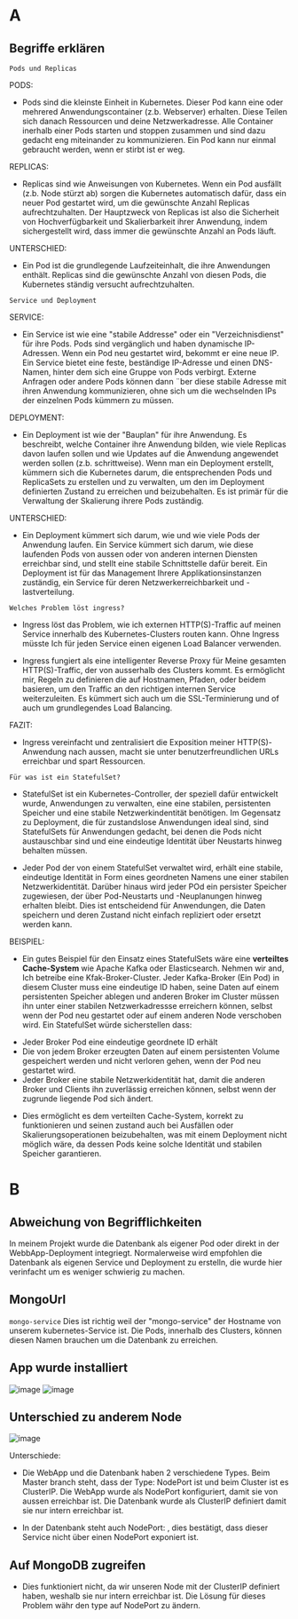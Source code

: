 # A

## Begriffe erklären 

`Pods und Replicas`

PODS: 
* Pods sind die kleinste Einheit in Kubernetes. Dieser Pod kann eine oder mehrered Anwendungscontainer (z.b. Webserver) erhalten. Diese Teilen sich danach Ressourcen und deine Netzwerkadresse. Alle Container inerhalb einer Pods starten und stoppen zusammen und sind dazu gedacht eng miteinander zu kommunizieren. Ein Pod kann nur einmal gebraucht werden, wenn er stirbt ist er weg. 

REPLICAS: 
* Replicas sind wie Anweisungen von Kubernetes. Wenn ein Pod ausfällt (z.b. Node stürzt ab) sorgen die Kubernetes automatisch dafür, dass ein neuer Pod gestartet wird, um die gewünschte Anzahl Replicas aufrechtzuhalten. Der Hauptzweck von Replicas ist also die Sicherheit von Hochverfügbarkeit und Skalierbarkeit ihrer Anwendung, indem sichergestellt wird, dass immer die gewünschte Anzahl an Pods läuft. 

UNTERSCHIED: 
* Ein Pod ist die grundlegende Laufzeiteinhalt, die ihre Anwendungen enthält. Replicas sind die gewünschte Anzahl von diesen Pods, die Kubernetes ständig versucht aufrechtzuhalten. 

`Service und Deployment`

SERVICE: 
* Ein Service ist wie eine "stabile Addresse"  oder ein "Verzeichnisdienst" für ihre Pods. Pods sind vergänglich und haben dynamische IP-Adressen. Wenn ein Pod neu gestartet wird, bekommt er eine neue IP. Ein Service bietet eine feste, beständige IP-Adresse und einen DNS-Namen, hinter dem sich eine Gruppe von Pods verbirgt. Externe Anfragen oder andere Pods können dann ¨ber diese stabile Adresse mit ihren Anwendung kommunizieren, ohne sich um die wechselnden IPs der einzelnen Pods kümmern zu müssen. 

DEPLOYMENT: 
* Ein Deployment ist wie der "Bauplan" für ihre Anwendung. Es beschreibt, welche Container ihre Anwendung bilden, wie viele Replicas davon laufen sollen und wie Updates auf die Anwendung angewendet werden sollen (z.b. schrittweise). Wenn man ein Deployment erstellt, kümmern sich die Kubernetes darum, die entsprechenden Pods und ReplicaSets zu erstellen und zu verwalten, um den im Deployment definierten Zustand zu erreichen und beizubehalten. Es ist primär für die Verwaltung der Skalierung ihrere Pods zuständig. 

UNTERSCHIED: 
* Ein Deployment kümmert sich darum, wie und wie viele Pods der Anwendung laufen. Ein Service kümmert sich darum, wie diese laufenden Pods von aussen oder von anderen internen Diensten erreichbar sind, und stellt eine stabile Schnittstelle dafür bereit. Ein Deployment ist für das Management Ihrere Applikationsinstanzen zuständig, ein Service für deren Netzwerkerreichbarkeit und -lastverteilung. 

`Welches Problem löst ingress?`
* Ingress löst das Problem, wie ich externen HTTP(S)-Traffic auf meinen Service innerhalb des Kubernetes-Clusters routen kann. Ohne Ingress müsste Ich für jeden Service einen eigenen Load Balancer verwenden. 

* Ingress fungiert als eine intelligenter Reverse Proxy für Meine gesamten HTTP(S)-Traffic, der von ausserhalb des Clusters kommt. Es ermöglicht mir, Regeln zu definieren die auf Hostnamen, Pfaden, oder beidem basieren, um den Traffic an den richtigen internen Service weiterzuleiten. Es kümmert sich auch um die SSL-Terminierung und of auch um grundlegendes Load Balancing. 

FAZIT: 
* Ingress vereinfacht und zentralisiert die Exposition meiner HTTP(S)-Anwendung nach aussen, macht sie unter benutzerfreundlichen URLs erreichbar und spart Ressourcen. 

`Für was ist ein StatefulSet?`
* StatefulSet ist ein Kubernetes-Controller, der speziell dafür entwickelt wurde, Anwendungen zu verwalten, eine eine stabilen, persistenten Speicher und eine stabile Netzwerkindentität benötigen. Im Gegensatz zu Deployment, die für zustandslose Anwendungen ideal sind, sind StatefulSets für Anwendungen gedacht, bei denen die Pods nicht austauschbar sind und eine eindeutige Identität über Neustarts hinweg behalten müssen. 

* Jeder Pod der von einem StatefulSet verwaltet wird, erhält eine stabile, eindeutige Identität in Form eines geordneten Namens une einer stabilen Netzwerkidentität. Darüber hinaus wird jeder POd ein persister Speicher zugewiesen, der über Pod-Neustarts und -Neuplanungen hinweg erhalten bleibt. Dies ist entscheidend für Anwendungen, die Daten speichern und deren Zustand nicht einfach repliziert oder ersetzt werden kann. 

BEISPIEL: 
* Ein gutes Beispiel für den Einsatz eines StatefulSets wäre eine **verteiltes Cache-System** wie Apache Kafka oder Elasticsearch. Nehmen wir and, Ich betreibe eine Kfak-Broker-Cluster. Jeder Kafka-Broker (Ein Pod) in diesem Cluster muss eine eindeutige ID haben, seine Daten auf einem persistenten Speicher ablegen und anderen Broker im Cluster müssen ihn unter einer stabilen Netzwerkadressse erreichern können, selbst wenn der Pod neu gestartet oder auf einem anderen Node verschoben wird. Ein StatefulSet würde sicherstellen dass: 
- Jeder Broker Pod eine eindeutige geordnete ID erhält 
- Die von jedem Broker erzeugten Daten auf einem persistenten Volume gespeichert werden und nicht verloren gehen, wenn der Pod neu gestartet wird. 
- Jeder Broker eine stabile Netzwerkidentität hat, damit die anderen Broker und Clients ihn zuverlässig erreichen können, selbst wenn der zugrunde liegende Pod sich ändert. 

* Dies ermöglicht es dem verteilten Cache-System, korrekt zu funktionieren und seinen zustand auch bei Ausfällen oder Skalierungsoperationen beizubehalten, was mit einem Deployment nicht möglich wäre, da dessen Pods keine solche Identität und stabilen Speicher garantieren. 


# B 

## Abweichung von Begrifflichkeiten
In meinem Projekt wurde die Datenbank als eigener Pod oder direkt in der WebbApp-Deployment integriegt. Normalerweise wird empfohlen die Datenbank als eigenen Service und Deployment zu erstelln, die wurde hier verinfacht um es weniger schwierig zu machen. 

## MongoUrl 

```mongo-service``` 
Dies ist richtig weil der "mongo-service" der Hostname von unserem kubernetes-Service ist. Die Pods, innerhalb des Clusters, können diesen Namen brauchen um die Datenbank zu erreichen. 

## App wurde installiert 
![image](https://github.com/user-attachments/assets/14780eed-db93-4a66-9adb-443ea49f394d)
![image](https://github.com/user-attachments/assets/12769fef-4222-4dda-beae-a663c83be977)

## Unterschied zu anderem Node
![image](https://github.com/user-attachments/assets/425fdd61-bdc0-4255-97e7-173d78aebc3a)

Unterschiede: 
* Die WebApp und die Datenbank haben 2 verschiedene Types. Beim Master branch steht, dass der Type: NodePort ist und beim Cluster ist es ClusterIP. Die WebApp wurde als NodePort konfiguriert, damit sie von aussen erreichbar ist. Die Datenbank wurde als ClusterIP definiert damit sie nur intern erreichbar ist. 

* In der Datenbank steht auch NodePort: <unset>, dies bestätigt, dass dieser Service nicht über einen NodePort exponiert ist. 

## Auf MongoDB zugreifen 
* Dies funktioniert nicht, da wir unseren Node mit der ClusterIP definiert haben, weshalb sie nur intern erreichbar ist. Die Lösung für dieses Problem währ den type auf NodePort zu ändern.  

